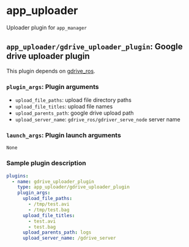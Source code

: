 # app_uploader

Uploader plugin for `app_manager`

## `app_uploader/gdrive_uploader_plugin`: Google drive uploader plugin

This plugin depends on [gdrive_ros](https://github.com/jsk-ros-pkg/jsk_3rdparty/tree/master/gdrive_ros).

### `plugin_args`: Plugin arguments

- `upload_file_paths`: upload file directory paths
- `upload_file_titles`: upload file names
- `upload_parents_path`: google drive upload path
- `upload_server_name`: `gdrive_ros/gdriver_serve_node` server name

### `launch_args`: Plugin launch arguments

`None`

### Sample plugin description

```yaml
plugins:
  - name: gdrive_uploader_plugin
    type: app_uploader/gdrive_uploader_plugin
    plugin_args:
      upload_file_paths:
        - /tmp/test.avi
        - /tmp/test.bag
      upload_file_titles:
        - test.avi
        - test.bag
      upload_parents_path: logs
      upload_server_name: /gdrive_server
```

